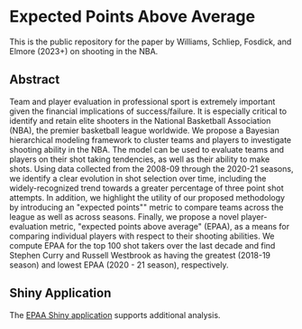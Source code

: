 # Expected Points Above Average

This is the public repository for the paper by Williams, Schliep, Fosdick, and
Elmore (2023+) on shooting in the NBA.

## Abstract
Team and player evaluation in professional sport is extremely important given 
the financial implications of success/failure. It is especially critical to 
identify and retain elite shooters in the National Basketball Association (NBA), 
the premier basketball league worldwide. We propose a Bayesian hierarchical 
modeling framework to cluster teams and players to investigate shooting ability 
in the NBA. The model can be used to evaluate teams and players on their shot 
taking tendencies, as well as their ability to make shots. Using data collected 
from the 2008-09 through the 2020-21 seasons, we identify a clear evolution in 
shot selection over time, including the widely-recognized trend towards a 
greater percentage of three point shot attempts. In addition, we highlight the 
utility of our proposed methodology by introducing an "expected points"" metric 
to compare teams across the league as well as across seasons. Finally, we 
propose a novel player-evaluation metric, "expected points above average" 
(EPAA), as a means for comparing individual players with respect to their 
shooting abilities. We compute EPAA for the top 100 shot takers over the last 
decade and find Stephen Curry and Russell Westbrook as having the greatest 
(2018-19 season) and lowest EPAA (2020 - 21 season), respectively.

## Shiny Application

The [EPAA Shiny application](https://ryan-elmore.shinyapps.io/NBA-APAA/)
supports additional analysis. 
